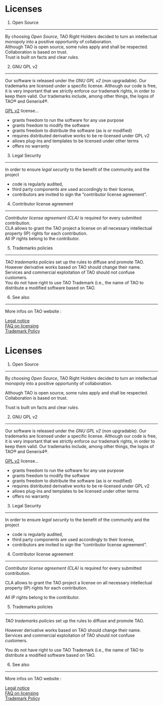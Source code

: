<!--
author:
    - 'Jérôme Bogaerts'
created_at: '2011-02-08 14:43:55'
updated_at: '2013-03-13 12:52:11'
tags:
    - 'Developer Guide'
-->



Licenses
========

1. Open Source
--------------

By choosing *Open Source*, TAO Right Holders decided to turn an intellectual monopoly into a positive opportunity of collaboration.\
Although TAO is open source, some rules apply and shall be respected. Collaboration is based on trust.\
Trust is built on facts and clear *rules*.

2. GNU GPL v2
-------------

Our software is released under the *GNU GPL v2* (non upgradable). Our trademarks are licensed under a specific license. Although our code is free, it is very important that we strictly enforce our trademark rights, in order to keep them valid. Our trademarks include, among other things, the logos of TAO® and Generis4®.

[GPL v2](http://www.gnu.org/licenses/old-licenses/gpl-2.0.html) license…

-   grants freedom to run the software for any use purpose
-   grants freedom to modify the software
-   grants freedom to distribute the software (as is or modified)
-   requires distributed derivative works to be re-licensed under GPL v2
-   allows plug-ins and templates to be licensed under other terms
-   offers no warranty

3. Legal Security
-----------------

In order to ensure *legal security* to the benefit of the community and the project

-   code is regularly audited,
-   third party components are used accordingly to their license,
-   contributors are invited to sign the “contributor license agreement”.

4. Contributor license agreement
--------------------------------

*Contributor license agreement (CLA)* is required for every submitted contribution.\
CLA allows to grant the TAO project a license on all necessary intellectual property (IP) rights for each contribution.\
All IP rights belong to the contributor.

5. Trademarks policies
----------------------

*TAO trademarks policies* set up the rules to diffuse and promote TAO.\
However derivative works based on TAO should change their name. Services and commercial exploitation of TAO should not confuse customers.\
You do not have right to use TAO Trademark (i.e., the name of TAO to distribute a modified software based on TAO.

6. See also
-----------

More infos on TAO website :

[Legal notice](http://taotesting.com/resources/legal-notice)\
[FAQ on licensing](http://taotesting.com/resources/license)\
[Trademark Policy](http://taotesting.com/resources/trademark-policy)



Licenses
========

1. Open Source
--------------

By choosing *Open Source*, TAO Right Holders decided to turn an intellectual monopoly into a positive opportunity of collaboration.<br/>

Although TAO is open source, some rules apply and shall be respected. Collaboration is based on trust.<br/>

Trust is built on facts and clear *rules*.

2. GNU GPL v2
-------------

Our software is released under the *GNU GPL v2* (non upgradable). Our trademarks are licensed under a specific license. Although our code is free, it is very important that we strictly enforce our trademark rights, in order to keep them valid. Our trademarks include, among other things, the logos of TAO® and Generis4®.

[GPL v2](http://www.gnu.org/licenses/old-licenses/gpl-2.0.html) license…

-   grants freedom to run the software for any use purpose
-   grants freedom to modify the software
-   grants freedom to distribute the software (as is or modified)
-   requires distributed derivative works to be re-licensed under GPL v2
-   allows plug-ins and templates to be licensed under other terms
-   offers no warranty

3. Legal Security
-----------------

In order to ensure *legal security* to the benefit of the community and the project

-   code is regularly audited,
-   third party components are used accordingly to their license,
-   contributors are invited to sign the “contributor license agreement”.

4. Contributor license agreement
--------------------------------

*Contributor license agreement (CLA)* is required for every submitted contribution.<br/>

CLA allows to grant the TAO project a license on all necessary intellectual property (IP) rights for each contribution.<br/>

All IP rights belong to the contributor.

5. Trademarks policies
----------------------

*TAO trademarks policies* set up the rules to diffuse and promote TAO.<br/>

However derivative works based on TAO should change their name. Services and commercial exploitation of TAO should not confuse customers.<br/>

You do not have right to use TAO Trademark (i.e., the name of TAO to distribute a modified software based on TAO.

6. See also
-----------

More infos on TAO website :

[Legal notice](http://taotesting.com/resources/legal-notice)\
[FAQ on licensing](http://taotesting.com/resources/license)\
[Trademark Policy](http://taotesting.com/resources/trademark-policy)


